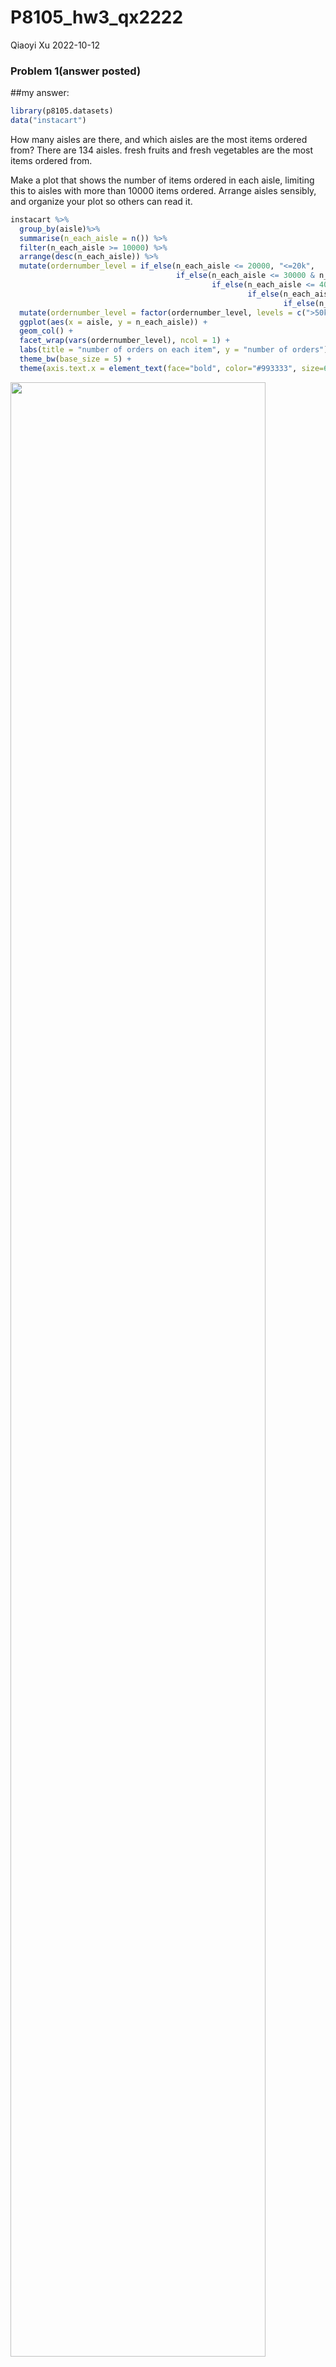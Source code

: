P8105_hw3_qx2222
================
Qiaoyi Xu
2022-10-12

### Problem 1(answer posted)

\##my answer:

``` r
library(p8105.datasets)
data("instacart")
```

How many aisles are there, and which aisles are the most items ordered
from? There are 134 aisles. fresh fruits and fresh vegetables are the
most items ordered from.

Make a plot that shows the number of items ordered in each aisle,
limiting this to aisles with more than 10000 items ordered. Arrange
aisles sensibly, and organize your plot so others can read it.

``` r
instacart %>% 
  group_by(aisle)%>%
  summarise(n_each_aisle = n()) %>%
  filter(n_each_aisle >= 10000) %>%
  arrange(desc(n_each_aisle)) %>%
  mutate(ordernumber_level = if_else(n_each_aisle <= 20000, "<=20k",
                                     if_else(n_each_aisle <= 30000 & n_each_aisle > 20000, "20k-30k",
                                             if_else(n_each_aisle <= 40000 & n_each_aisle > 30000, "30k-40k",
                                                     if_else(n_each_aisle <= 50000 & n_each_aisle > 40000, "40k-50k",
                                                             if_else(n_each_aisle > 50000, ">50k", NA_character_))))))%>%
  mutate(ordernumber_level = factor(ordernumber_level, levels = c(">50k", "40k-50k", "30k-40k", "20k-30k","<=20k")))%>%
  ggplot(aes(x = aisle, y = n_each_aisle)) +
  geom_col() +
  facet_wrap(vars(ordernumber_level), ncol = 1) +
  labs(title = "number of orders on each item", y = "number of orders") +
  theme_bw(base_size = 5) +
  theme(axis.text.x = element_text(face="bold", color="#993333", size=6, angle=45))
```

<img src="P8105_hw3_qx2222_files/figure-gfm/unnamed-chunk-2-1.png" width="90%" />

\##answer:

#### Read in the data

``` r
instacart = 
  instacart %>% 
  as_tibble(instacart)
```

#### Answer questions about the data

This dataset contains 1384617 rows and 15 columns, with each row
resprenting a single product from an instacart order. Variables include
identifiers for user, order, and product; the order in which each
product was added to the cart. There are several order-level variables,
describing the day and time of the order, and number of days since prior
order. Then there are several item-specific variables, describing the
product name (e.g. Yogurt, Avocado), department (e.g. dairy and eggs,
produce), and aisle (e.g. yogurt, fresh fruits), and whether the item
has been ordered by this user in the past. In total, there are 39123
products found in 131209 orders from 131209 distinct users.

Below is a table summarizing the number of items ordered from aisle. In
total, there are 134 aisles, with fresh vegetables and fresh fruits
holding the most items ordered by far.

``` r
instacart %>% 
  count(aisle) %>% 
  arrange(desc(n))
```

    ## # A tibble: 134 × 2
    ##    aisle                              n
    ##    <chr>                          <int>
    ##  1 fresh vegetables              150609
    ##  2 fresh fruits                  150473
    ##  3 packaged vegetables fruits     78493
    ##  4 yogurt                         55240
    ##  5 packaged cheese                41699
    ##  6 water seltzer sparkling water  36617
    ##  7 milk                           32644
    ##  8 chips pretzels                 31269
    ##  9 soy lactosefree                26240
    ## 10 bread                          23635
    ## # … with 124 more rows

Next is a plot that shows the number of items ordered in each aisle.
Here, aisles are ordered by ascending number of items.

``` r
instacart %>% 
  count(aisle) %>% 
  filter(n > 10000) %>% 
  mutate(aisle = fct_reorder(aisle, n)) %>% 
  ggplot(aes(x = aisle, y = n)) + 
  geom_point() + 
  labs(title = "Number of items ordered in each aisle") +
  theme(axis.text.x = element_text(angle = 60, hjust = 1))
```

<img src="P8105_hw3_qx2222_files/figure-gfm/unnamed-chunk-5-1.png" width="90%" />

Our next table shows the three most popular items in aisles
`baking ingredients`, `dog food care`, and `packaged vegetables fruits`,
and includes the number of times each item is ordered in your table.

``` r
instacart %>% 
  filter(aisle %in% c("baking ingredients", "dog food care", "packaged vegetables fruits")) %>%
  group_by(aisle) %>% 
  count(product_name) %>% 
  mutate(rank = min_rank(desc(n))) %>% 
  filter(rank < 4) %>% 
  arrange(desc(n)) %>%
  knitr::kable()
```

| aisle                      | product_name                                  |    n | rank |
|:---------------------------|:----------------------------------------------|-----:|-----:|
| packaged vegetables fruits | Organic Baby Spinach                          | 9784 |    1 |
| packaged vegetables fruits | Organic Raspberries                           | 5546 |    2 |
| packaged vegetables fruits | Organic Blueberries                           | 4966 |    3 |
| baking ingredients         | Light Brown Sugar                             |  499 |    1 |
| baking ingredients         | Pure Baking Soda                              |  387 |    2 |
| baking ingredients         | Cane Sugar                                    |  336 |    3 |
| dog food care              | Snack Sticks Chicken & Rice Recipe Dog Treats |   30 |    1 |
| dog food care              | Organix Chicken & Brown Rice Recipe           |   28 |    2 |
| dog food care              | Small Dog Biscuits                            |   26 |    3 |

Finally is a table showing the mean hour of the day at which Pink Lady
Apples and Coffee Ice Cream are ordered on each day of the week. This
table has been formatted in an untidy manner for human readers. Pink
Lady Apples are generally purchased slightly earlier in the day than
Coffee Ice Cream, with the exception of day 5.

``` r
instacart %>%
  filter(product_name %in% c("Pink Lady Apples", "Coffee Ice Cream")) %>%
  group_by(product_name, order_dow) %>%
  summarize(mean_hour = mean(order_hour_of_day)) %>%
  spread(key = order_dow, value = mean_hour) %>%
  knitr::kable(digits = 2)
```

    ## `summarise()` has grouped output by 'product_name'. You can override using the
    ## `.groups` argument.

| product_name     |     0 |     1 |     2 |     3 |     4 |     5 |     6 |
|:-----------------|------:|------:|------:|------:|------:|------:|------:|
| Coffee Ice Cream | 13.77 | 14.32 | 15.38 | 15.32 | 15.22 | 12.26 | 13.83 |
| Pink Lady Apples | 13.44 | 11.36 | 11.70 | 14.25 | 11.55 | 12.78 | 11.94 |

### Problem 2

1.  Load, tidy, and otherwise wrangle the data. Your final dataset
    should include all originally observed variables and values; have
    useful variable names; include a weekday vs weekend variable; and
    encode data with reasonable variable classes. Describe the resulting
    dataset (e.g. what variables exist, how many observations, etc).

``` r
accel_data = read_csv("data/accel_data.csv") %>%
  janitor::clean_names() %>%
  pivot_longer(cols = "activity_1":"activity_1440", names_to = "time", values_to = "activities" )%>%
  separate(time, c("repeatedword","minute"), sep = "_") %>%
  select(-repeatedword) %>%
  arrange(week, day) %>%
  mutate(minute = as.integer(minute)) %>%
  mutate(weekday_or_weekend = if_else(day %in% c("Saturday", "Sunday"), "weekend", "weekday" )) %>%
  mutate(weekday_or_weekend = factor(weekday_or_weekend)) %>%
  mutate(hour = minute/60) 
```

    ## Rows: 35 Columns: 1443
    ## ── Column specification ────────────────────────────────────────────────────────
    ## Delimiter: ","
    ## chr    (1): day
    ## dbl (1442): week, day_id, activity.1, activity.2, activity.3, activity.4, ac...
    ## 
    ## ℹ Use `spec()` to retrieve the full column specification for this data.
    ## ℹ Specify the column types or set `show_col_types = FALSE` to quiet this message.

``` r
accel_data
```

    ## # A tibble: 50,400 × 7
    ##     week day_id day    minute activities weekday_or_weekend   hour
    ##    <dbl>  <dbl> <chr>   <int>      <dbl> <fct>               <dbl>
    ##  1     1      1 Friday      1       88.4 weekday            0.0167
    ##  2     1      1 Friday      2       82.2 weekday            0.0333
    ##  3     1      1 Friday      3       64.4 weekday            0.05  
    ##  4     1      1 Friday      4       70.0 weekday            0.0667
    ##  5     1      1 Friday      5       75.0 weekday            0.0833
    ##  6     1      1 Friday      6       66.3 weekday            0.1   
    ##  7     1      1 Friday      7       53.8 weekday            0.117 
    ##  8     1      1 Friday      8       47.8 weekday            0.133 
    ##  9     1      1 Friday      9       55.5 weekday            0.15  
    ## 10     1      1 Friday     10       43.0 weekday            0.167 
    ## # … with 50,390 more rows

2.  Using your tidied dataset, aggregate across minutes to create a
    total activity variable for each day, and create a table showing
    these totals. Are any trends apparent?

``` r
totals_table  = accel_data %>% group_by(day_id) %>%
  mutate(total = sum(activities)) %>%
  distinct(week,day,total, weekday_or_weekend) 

totals_table
```

    ## # A tibble: 35 × 5
    ## # Groups:   day_id [35]
    ##     week day_id day       weekday_or_weekend   total
    ##    <dbl>  <dbl> <chr>     <fct>                <dbl>
    ##  1     1      1 Friday    weekday            480543.
    ##  2     1      2 Monday    weekday             78828.
    ##  3     1      3 Saturday  weekend            376254 
    ##  4     1      4 Sunday    weekend            631105 
    ##  5     1      5 Thursday  weekday            355924.
    ##  6     1      6 Tuesday   weekday            307094.
    ##  7     1      7 Wednesday weekday            340115.
    ##  8     2      8 Friday    weekday            568839 
    ##  9     2      9 Monday    weekday            295431 
    ## 10     2     10 Saturday  weekend            607175 
    ## # … with 25 more rows

``` r
totals_table %>%
  ggplot(aes(x = day_id, y = total, color = weekday_or_weekend )) + 
  geom_point() +
  labs(x = "Day_id", y = "total activities", title = "Total number of activities each day", 
       color = "weekday/weekend") +
  geom_smooth(se = FALSE) +
  theme_minimal() +
  theme(legend.position = "bottom",
        legend.title = element_blank())
```

    ## `geom_smooth()` using method = 'loess' and formula 'y ~ x'

<img src="P8105_hw3_qx2222_files/figure-gfm/unnamed-chunk-10-1.png" width="90%" />

3.  Accelerometer data allows the inspection activity over the course of
    the day. Make a single-panel plot that shows the 24-hour activity
    time courses for each day and use color to indicate day of the week.
    Describe in words any patterns or conclusions you can make based on
    this graph.

``` r
accel_data %>%
  ggplot(aes(x = hour, y = activities, color = day)) +
  geom_point() +
  geom_line(alpha = .5) +
  geom_smooth(aes(group = day), se = FALSE) +
  labs(x = "Hour", y = "number of activities", title = "the 24-hour activity time courses for each day", 
       color = "Day of week")
```

    ## `geom_smooth()` using method = 'gam' and formula 'y ~ s(x, bs = "cs")'

<img src="P8105_hw3_qx2222_files/figure-gfm/unnamed-chunk-11-1.png" width="90%" />

### Problem 3

``` r
#load data of problem 3
library(p8105.datasets)
data("ny_noaa")
```

To that end, write a short description of the dataset, noting the size
and structure of the data, describing some key variables, and indicating
the extent to which missing data is an issue. Then, do or answer the
following (commenting on the results of each):

1.  Do some data cleaning. Create separate variables for year, month,
    and day. Ensure observations for temperature, precipitation, and
    snowfall are given in reasonable units. For snowfall, what are the
    most commonly observed values? Why?

``` r
clean_noaa = ny_noaa %>%
  separate(date, c("year","month","day"), sep = "-") %>%
  mutate(year = as.numeric(year),
         month = as.numeric(month),
         day = as.numeric(day),
         tmax = as.numeric(tmax)/10,
         tmin = as.numeric(tmin)/10,
         prcp = as.numeric(prcp)/10)

clean_noaa
```

    ## # A tibble: 2,595,176 × 9
    ##    id           year month   day  prcp  snow  snwd  tmax  tmin
    ##    <chr>       <dbl> <dbl> <dbl> <dbl> <int> <int> <dbl> <dbl>
    ##  1 US1NYAB0001  2007    11     1    NA    NA    NA    NA    NA
    ##  2 US1NYAB0001  2007    11     2    NA    NA    NA    NA    NA
    ##  3 US1NYAB0001  2007    11     3    NA    NA    NA    NA    NA
    ##  4 US1NYAB0001  2007    11     4    NA    NA    NA    NA    NA
    ##  5 US1NYAB0001  2007    11     5    NA    NA    NA    NA    NA
    ##  6 US1NYAB0001  2007    11     6    NA    NA    NA    NA    NA
    ##  7 US1NYAB0001  2007    11     7    NA    NA    NA    NA    NA
    ##  8 US1NYAB0001  2007    11     8    NA    NA    NA    NA    NA
    ##  9 US1NYAB0001  2007    11     9    NA    NA    NA    NA    NA
    ## 10 US1NYAB0001  2007    11    10    NA    NA    NA    NA    NA
    ## # … with 2,595,166 more rows

``` r
snowball_values = ny_noaa %>%
  group_by(snow) %>%
  summarise(snowball_obs = n())%>%
  arrange(desc(snowball_obs))

snowball_values
```

    ## # A tibble: 282 × 2
    ##     snow snowball_obs
    ##    <int>        <int>
    ##  1     0      2008508
    ##  2    NA       381221
    ##  3    25        31022
    ##  4    13        23095
    ##  5    51        18274
    ##  6    76        10173
    ##  7     8         9962
    ##  8     5         9748
    ##  9    38         9197
    ## 10     3         8790
    ## # … with 272 more rows

2.  Make a two-panel plot showing the average max temperature in January
    and in July in each station across years. Is there any observable /
    interpretable structure? Any outliers?

``` r
average_maxtemp = clean_noaa %>%
  mutate(month = month.name[month]) %>%
  filter(month %in% c ("January", "July")) %>%
  group_by(id,year,month) %>%
  summarise(mean_tmax = mean(tmax, na.rm = T)) %>%
  filter(!is.na(mean_tmax)) %>%#clean missing data
  ggplot(aes(x = year, y = mean_tmax))+
  geom_point() +
  geom_smooth(se = FALSE) +
  facet_grid(.~month) +
  theme(panel.spacing = unit(1,"lines")) %>%
  labs(x = "Year", y = "Average Max Temperature",
       title = "the average max temperature in January and in July in each station")
```

    ## `summarise()` has grouped output by 'id', 'year'. You can override using the
    ## `.groups` argument.

``` r
average_maxtemp 
```

    ## `geom_smooth()` using method = 'gam' and formula 'y ~ s(x, bs = "cs")'

<img src="P8105_hw3_qx2222_files/figure-gfm/unnamed-chunk-15-1.png" width="90%" />

3.  Make a two-panel plot showing

<!-- -->

1)  tmax vs tmin for the full dataset (note that a scatterplot may not
    be the best option);

``` r
clean_noaa %>%
  ggplot(aes(x = tmin, y = tmax))+
  geom_hex() +
  labs(x = "Minimum temperature (tenths of degrees C)", y = "Maximum temperature (tenths of degrees C)", 
       title = "tmax vs tmin for the full dataset", fill = "counts") +
  scale_x_continuous(n.breaks = 6) +
  scale_fill_continuous(breaks = c(10000,30000,50000)) +
  theme_minimal() +
  theme(legend.position = "bottom")
```

<img src="P8105_hw3_qx2222_files/figure-gfm/unnamed-chunk-16-1.png" width="90%" />

2)  make a plot showing the distribution of snowfall values greater than
    0 and less than 100 separately by year.
